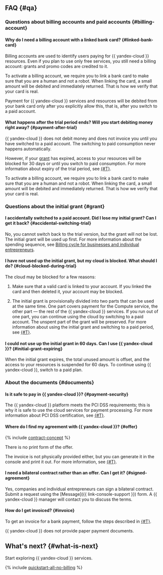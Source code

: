 ## FAQ {#qa}

### Questions about billing accounts and paid accounts {#billing-account}

#### Why do I need a billing account with a linked bank card? {#linked-bank-card}

Billing accounts are used to identify users paying for {{ yandex-cloud }} resources. Even if you plan to use only free services, you still need a billing account: grants and promo codes are credited to it.

To activate a billing account, we require you to link a bank card to make sure that you are a human and not a robot. When linking the card, a small amount will be debited and immediately returned. That is how we verify that your card is real.

Payment for {{ yandex-cloud }} services and resources will be debited from your bank card only after you explicitly allow this, that is, after you switch to a paid account.

#### What happens after the trial period ends? Will you start debiting money right away? {#payment-after-trial}

{{ yandex-cloud }} does not debit money and does not invoice you until you have switched to a paid account. The switching to paid consumption never happens automatically.

However, if your [grant](../usage-grant.md) has expired, access to your resources will be blocked for 30 days or until you switch to paid consumption. For more information about expiry of the trial period, see [{#T}](../free-trial/concepts/trial-ending.md).

To activate a billing account, we require you to link a bank card to make sure that you are a human and not a robot. When linking the card, a small amount will be debited and immediately returned. That is how we verify that your card is real.

### Questions about the initial grant {#grant}

#### I accidentally switched to a paid account. Did I lose my initial grant? Can I get it back? {#accidental-switching-trial}

No, you cannot switch back to the trial version, but the grant will not be lost. The initial grant will be used up first. For more information about the spending sequence, see [Billing cycle for businesses and individual entrepreneurs](../../billing/payment/billing-cycle-business.md).

#### I have not used up the initial grant, but my cloud is blocked. What should I do? {#cloud-blocked-during-trial}

The cloud may be blocked for a few reasons:

1. Make sure that a valid card is linked to your account. If you linked the card and then deleted it, your account may be blocked.

1. The initial grant is provisionally divided into two parts that can be used at the same time. One part covers payment for the Compute service, the other part — the rest of the {{ yandex-cloud }} services. If you run out of one part, you can continue using the cloud by switching to a paid account. The unspent part of the grant will be preserved. For more information about using the initial grant and switching to a paid period, see [{#T}](../free-trial/concepts/upgrade-to-paid.md).

#### I could not use up the initial grant in 60 days. Can I use {{ yandex-cloud }}? {#initial-grant-expiring}

When the initial grant expires, the total unused amount is offset, and the access to your resources is suspended for 60 days. To continue using {{ yandex-cloud }}, switch to a paid plan.

### About the documents {#documents}

#### Is it safe to pay in {{ yandex-cloud }}? {#payment-security}

The {{ yandex-cloud }} platform meets the PCI DSS requirements; this is why it is safe to use the cloud services for payment processing. For more information about PCI DSS certification, see [{#T}](../../security/conform.md#pci-dss).

#### Where do I find my agreement with {{ yandex-cloud }}? {#offer}

{% include [contract-concept](../../_includes/billing/contract.md) %}

There is no print form of the offer.

The invoice is not physically provided either, but you can generate it in the console and print it out. For more information, see [{#T}](../../billing/operations/download-reporting-docs.md).

#### I need a bilateral contract rather than an offer. Can I get it? {#signed-agreement}

Yes, companies and individual entrepreneurs can sign a bilateral contract. Submit a request using the [Message]({{ link-console-support }}) form. A {{ yandex-cloud }} manager will contact you to discuss the terms.

#### How do I get invoiced? {#invoice}

To get an invoice for a bank payment, follow the steps described in [{#T}](../../billing/operations/pay-the-bill.md#legal-entities).

{{ yandex-cloud }} does not provide paper payment documents.

## What's next? {#what-is-next}

Start exploring {{ yandex-cloud }} services.

{% include [quickstart-all-no-billing](../../_includes/quickstart-all-no-billing.md) %}
